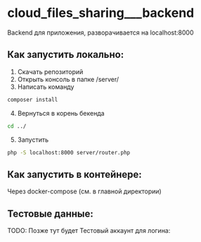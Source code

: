 # cloud_files_sharing___backend
Backend для приложения, разворачивается на localhost:8000

## Как запустить локально:
1. Скачать репозиторий
2. Открыть консоль в папке /server/
3. Написать команду 
```sh 
composer install 
```
4. Вернуться в корень бекенда 
```sh 
cd ../ 
```
5. Запустить
```sh 
php -S localhost:8000 server/router.php 
```

## Как запустить в контейнере:
Через docker-compose (см. в главной директории)

## Тестовые данные:
TODO: Позже тут будет 
Тестовый аккаунт для логина:
